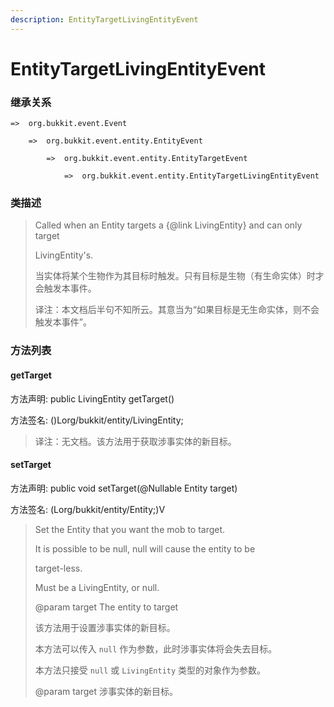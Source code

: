 ```yaml
---
description: EntityTargetLivingEntityEvent
---
```


# EntityTargetLivingEntityEvent

### 继承关系

    =>  org.bukkit.event.Event

        =>  org.bukkit.event.entity.EntityEvent

            =>  org.bukkit.event.entity.EntityTargetEvent

                =>  org.bukkit.event.entity.EntityTargetLivingEntityEvent

### 类描述

> Called when an Entity targets a {@link LivingEntity} and can only target
>
> LivingEntity's.
>
> 当实体将某个生物作为其目标时触发。只有目标是生物（有生命实体）时才会触发本事件。
>
> 译注：本文档后半句不知所云。其意当为“如果目标是无生命实体，则不会触发本事件”。

### 方法列表

#### getTarget

方法声明: public LivingEntity getTarget()

方法签名: ()Lorg/bukkit/entity/LivingEntity;

> 译注：无文档。该方法用于获取涉事实体的新目标。

#### setTarget

方法声明: public void setTarget(@Nullable Entity target)

方法签名: (Lorg/bukkit/entity/Entity;)V

> Set the Entity that you want the mob to target.
>
> It is possible to be null, null will cause the entity to be
>
> target-less.
>
> Must be a LivingEntity, or null.
>
> @param target The entity to target
>
> 该方法用于设置涉事实体的新目标。
>
> 本方法可以传入 `null` 作为参数，此时涉事实体将会失去目标。
>
> 本方法只接受 `null` 或 `LivingEntity` 类型的对象作为参数。
>
> @param target 涉事实体的新目标。